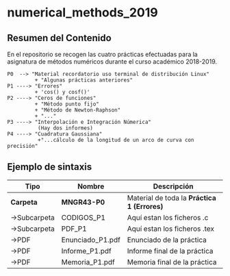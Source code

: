 # numerical_methods_2019

## Resumen del Contenido
En el repositorio se recogen las cuatro prácticas efectuadas para la asignatura de métodos numéricos durante el curso académico 2018-2019. 
```
P0  --> "Material recordatorio uso terminal de distribución Linux" 
         + "Algunas prácticas anteriores"
P1 ----> "Errores"
         + 'cos() y cosf()'
P2 ----> "Ceros de funciones" 
         + "Método punto fijo"
         + "Método de Newton-Raphson"
         + "..."
P3 ----> "Interpolación e Integración Númerica"
          (Hay dos informes)
P4 ----> "Cuadratura Gaussiana"
          +"...cálculo de la longitud de un arco de curva con precisión"

```


## Ejemplo de sintaxis
| **Tipo**    | **Nombre**       | **Descripción**                  | 
|---|---|---|
| **Carpeta** | **MNGR43-P0** | Material de toda la **Práctica 1 (Errores)** |
| ->Subcarpeta | CODIGOS_P1 | Aquí estan los ficheros .c | 
| ->Subcarpeta | PDF_P1 | Aquí estan los ficheros .tex |
| ->PDF | Enunciado_P1.pdf | Enunciado de la práctica |
| ->PDF | Informe_P1.pdf | Informe final de la práctica |
| ->PDF | Memoria_P1.pdf | Memoria final de la práctica |


